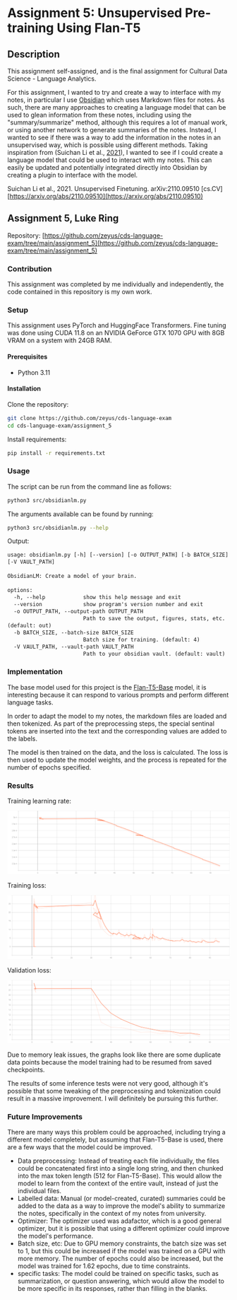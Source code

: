 # Assignment 5: Unsupervised Pre-training Using Flan-T5

## Description

This assignment self-assigned, and is the final assignment for Cultural Data Science - Language Analytics.

For this assignment, I wanted to try and create a way to interface with my notes, in particular I use [Obsidian](https://obsidian.md/) which uses Markdown files for notes. As such, there are many approaches to creating a language model that can be used to glean information from these notes, including using the "summary/summarize" method, although this requires a lot of manual work, or using another network to generate summaries of the notes. Instead, I wanted to see if there was a way to add the information in the notes in an unsupervised way, which is possible using different methods. Taking inspiration from (Suichan Li et al., [2021](#2021)), I wanted to see if I could create a language model that could be used to interact with my notes. This can easily be updated and potentially integrated directly into Obsidian by creating a plugin to interface with the model.

<a id="2021"></a>Suichan Li et al., 2021. Unsupervised Finetuning. arXiv:2110.09510 [cs.CV] [https://arxiv.org/abs/2110.09510](https://arxiv.org/abs/2110.09510)

## Assignment 5, Luke Ring

Repository: [https://github.com/zeyus/cds-language-exam/tree/main/assignment_5](https://github.com/zeyus/cds-language-exam/tree/main/assignment_5)

### Contribution

This assignment was completed by me individually and independently, the code contained in this repository is my own work.

### Setup

This assignment uses PyTorch and HuggingFace Transformers. Fine tuning was done using CUDA 11.8 on an NVIDIA GeForce GTX 1070 GPU with 8GB VRAM on a system with 24GB RAM.

#### Prerequisites

- Python 3.11

#### Installation

Clone the repository:
  
```bash
git clone https://github.com/zeyus/cds-language-exam
cd cds-language-exam/assignment_5
```

Install requirements:

```bash
pip install -r requirements.txt
```

### Usage

The script can be run from the command line as follows:

```bash
python3 src/obsidianlm.py
```

The arguments available can be found by running:

```bash
python3 src/obsidianlm.py --help
```

Output:

```text
usage: obsidianlm.py [-h] [--version] [-o OUTPUT_PATH] [-b BATCH_SIZE] [-V VAULT_PATH]

ObsidianLM: Create a model of your brain.

options:
  -h, --help            show this help message and exit
  --version             show program's version number and exit
  -o OUTPUT_PATH, --output-path OUTPUT_PATH
                        Path to save the output, figures, stats, etc. (default: out)
  -b BATCH_SIZE, --batch-size BATCH_SIZE
                        Batch size for training. (default: 4)
  -V VAULT_PATH, --vault-path VAULT_PATH
                        Path to your obsidian vault. (default: vault)
```

### Implementation

The base model used for this project is the [Flan-T5-Base](https://huggingface.co/google/flan-t5-base) model, it is interesting because it can respond to various prompts and perform different language tasks.

In order to adapt the model to my notes, the markdown files are loaded and then tokenized. As part of the preprocessing steps, the special sentinal tokens are inserted into the text and the corresponding values are added to the labels.

The model is then trained on the data, and the loss is calculated. The loss is then used to update the model weights, and the process is repeated for the number of epochs specified.

### Results



Training learning rate: 

![trainin_learning_rate](./out/train_learning_rate.svg)

Training loss:

![train_loss](./out/train_loss.svg)

Validation loss:

![val_loss](./out/eval_loss.svg)


Due to memory leak issues, the graphs look like there are some duplicate data points because the model training had to be resumed from saved checkpoints.

The results of some inference tests were not very good, although it's possible that some tweaking of the preprocessing and tokenization could result in a massive improvement. I will definitely be pursuing this further.



### Future Improvements

There are many ways this problem could be approached, including trying a different model completely, but assuming that Flan-T5-Base is used, there are a few ways that the model could be improved.

- Data preprocessing: Instead of treating each file individually, the files could be concatenated first into a single long string, and then chunked into the max token length (512 for Flan-T5-Base). This would allow the model to learn from the context of the entire vault, instead of just the individual files.
- Labelled data: Manual (or model-created, curated) summaries could be added to the data as a way to improve the model's ability to summarize the notes, specifically in the context of my notes from university.
- Optimizer: The optimizer used was adafactor, which is a good general optimizer, but it is possible that using a different optimizer could improve the model's performance.
- Batch size, etc: Due to GPU memory constraints, the batch size was set to 1, but this could be increased if the model was trained on a GPU with more memory. The number of epochs could also be increased, but the model was trained for 1.62 epochs, due to time constraints.
- specific tasks: The model could be trained on specific tasks, such as summarization, or question answering, which would allow the model to be more specific in its responses, rather than filling in the blanks.